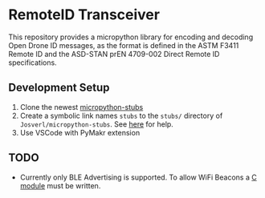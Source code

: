 # RemoteID Transceiver
This repository provides a micropython library for encoding and decoding Open Drone ID messages, as the format is defined in the ASTM F3411 Remote ID and the ASD-STAN prEN 4709-002 Direct Remote ID specifications.

## Development Setup
1. Clone the newest [micropython-stubs](https://github.com/Josverl/micropython-stubs) 
2. Create a symbolic link names `stubs` to the `stubs/` directory of `Josverl/micropython-stubs`. See [here](https://micropython-stubs.readthedocs.io/en/latest/40_symlink.html#create-symbolic-link) for help.
3. Use VSCode with PyMakr extension

## TODO
- Currently only BLE Advertising is supported. To allow WiFi Beacons a [C module](https://forum.micropython.org/viewtopic.php?f=3&t=11756&p=64028&hilit=promiscuous#p64028) must be written.